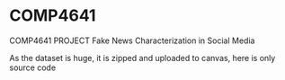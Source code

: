 # COMP4641
COMP4641 PROJECT Fake News Characterization in Social Media


As the dataset is huge, it is zipped and uploaded to canvas, here is only source code
